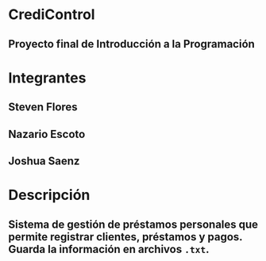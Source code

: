 # CrediControl

## Proyecto final de Introducción a la Programación

# Integrantes
## Steven Flores
## Nazario Escoto
## Joshua Saenz


# Descripción
## Sistema de gestión de préstamos personales que permite registrar clientes, préstamos y pagos. Guarda la información en archivos `.txt`.